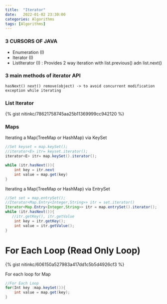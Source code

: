 ```yaml
---
title:  "Iterator"
date:   2022-01-02 23:30:00
categories: Algorithms
tags: [Algorithms]
---
```


### 3 CURSORS OF JAVA 
* Enumeration (I)
* Iterator (I)
* ListIterator (I) : Provides 2 way iteration with list.previous() adn list.next()

### 3 main methods of iterator API
` hasNext()
   next()
   remove(object) -> to avoid concurrent modification exception while iterating
`
### List Iterator

{% gist nitinkc/78621758745aa25b11369999cc942120 %}


### Maps

Iterating a Map(TreeMap or HashMap) via KeySet

```java
//Set keyset = map.keySet();
//iterator<E> itr= keyset.iterator();
iterator<E> itr= map.keySet().iterator();

while (itr.hasNext()){
	int key = itr.next
	int value = map.get(key)
}
```

Iterating a Map(TreeMap or HashMap) via EntrySet

```java
//Set set = map.entrySet();
//Iterator<Map.Entry<Integer,String>> itr = set.iterator()
Iterator<Map.Entry<Integer,String>> itr = map.entrySet().iterator();
while (itr.hasNext()){
   //itr.getKey(), itr.getValue
	int key = itr.getKey();
	int value = itr.getValue();
}
```

# For Each Loop (Read Only Loop)
{% gist nitinkc/606150a527983a417dd1c5b5d4926cf3 %}

For each loop for Map
```java
//For Each Loop
for(Int key :map.keySet()){
	int value = map.get(key);
}
```
